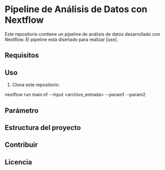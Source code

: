 # Pipeline de Análisis de Datos con Nextflow

Este repositorio contiene un pipeline de análisis de datos desarrollado con Nextflow. El pipeline está diseñado para realizar [use].

## Requisitos



## Uso

1. Clona este repositorio:


nextflow run main.nf --input <archivo_entrada> --param1 <valor1> --param2 <valor2>

## Parámetro 

## Estructura del proyecto

## Contribuir

## Licencia 